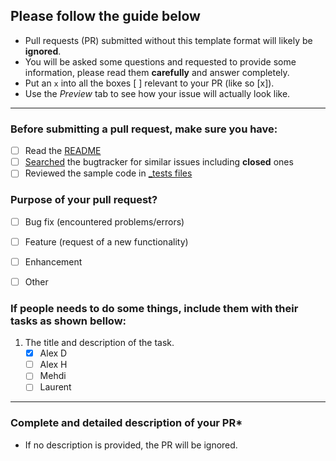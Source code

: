 ## Please follow the guide below

- Pull requests (PR) submitted without this template format will likely be **ignored**.
- You will be asked some questions and requested to provide some information, please read them **carefully** and answer completely.
- Put an `x` into all the boxes [ ] relevant to your PR (like so [x]).
- Use the *Preview* tab to see how your issue will actually look like.

---

### Before submitting a pull request, make sure you have:
- [ ] Read the [README](https://github.com/TSAP-Laval/acquisition-backend/blob/master/README.md)
- [ ] [Searched](https://github.com/TSAP-Laval/acquisition-backend/search?type=Issues) the bugtracker for similar issues including **closed** ones
- [ ] Reviewed the sample code in [_tests files](https://github.com/TSAP-Laval/acquisition-backend/tree/master/api)

### Purpose of your pull request?
- [ ] Bug fix (encountered problems/errors)
- [ ] Feature (request of a new functionality)
- [ ] Enhancement
- [ ] Other


### If people needs to do some things, include them with their tasks as shown bellow:
1. The title and description of the task.
    - [X] Alex D
    - [ ] Alex H
    - [ ] Mehdi
    - [ ] Laurent

---

### Complete and detailed description of your PR*

* If no description is provided, the PR will be ignored.